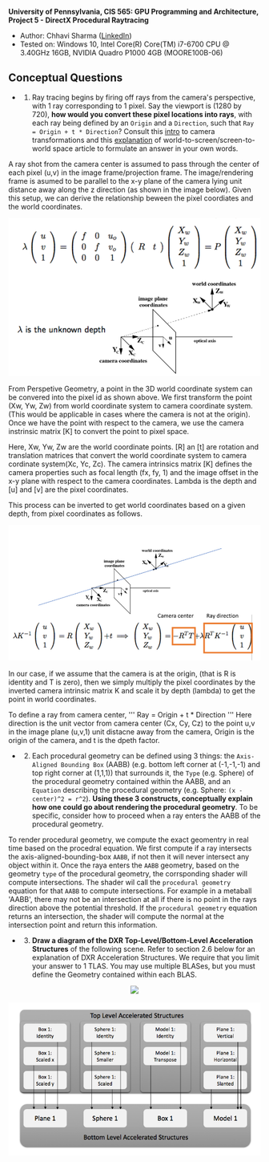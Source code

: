 **University of Pennsylvania, CIS 565: GPU Programming and Architecture,
Project 5 - DirectX Procedural Raytracing**

* Author: Chhavi Sharma ([LinkedIn](https://www.linkedin.com/in/chhavi275/))
* Tested on: Windows 10, Intel Core(R) Core(TM) i7-6700 CPU @ 3.40GHz 16GB, 
             NVIDIA Quadro P1000 4GB (MOORE100B-06)

## Conceptual Questions

- 1. Ray tracing begins by firing off rays from the camera's perspective, with 1 ray corresponding to 1 pixel. Say the viewport is (1280 by 720), **how would you convert these pixel locations into rays**, with each ray being defined by an `Origin` and a `Direction`, such that `Ray = Origin + t * Direction`? Consult this [intro](https://www.scratchapixel.com/lessons/3d-basic-rendering/computing-pixel-coordinates-of-3d-point/mathematics-computing-2d-coordinates-of-3d-points) to camera transformations and this [explanation](http://webglfactory.blogspot.com/2011/05/how-to-convert-world-to-screen.html) of world-to-screen/screen-to-world space article to formulate an answer in your own words.

A ray shot from the camera center is assumed to pass through the center of each pixel (u,v) in the image frame/projection frame. The image/rendering frame is asumed to be parallel to the x-y plane of the camera lying unit distance away along the z direction (as shown in the image below). Given this setup, we can derive the relationship beween the pixel coordiates and the world coordinates.

<p align="center">
  <img src="images/q122.png">
</p>

From Perspetive Geometry, a point in the 3D world coordinate system can be convered into the pixel id as shown above. We first transform the point (Xw, Yw, Zw) from world coordinate system to camera coordinate system. (This would be applicable in cases where the camera is not at the origin). Once we have the point with respect to the camera, we use the camera instrinsic matrix [K] to convert the point to pixel space. 

Here, Xw, Yw, Zw are the world coordinate points. [R] an [t] are rotation and translation matrices that convert the world coordinate system to camera cordinate system(Xc, Yc, Zc). The camera intrinsics matrix [K] defines the camera properties such as focal length (fx, fy, 1) and the image offset in the x-y plane with respect to the camera coordinates. Lambda is the depth and [u] and [v] are the pixel coordinates.

This process can be inverted to get world coordinates based on a given depth, from pixel coordinates as follows.

<p align="center">
  <img src="images/q133.png">
</p>

In our case, if we assume that the camera is at the origin, (that is R is identity and T is zero), then we simply multiply the pixel coordinates by the inverted camera intrinsic matrix K and scale it by depth (lambda) to get the point in world coordinates. 

To define a ray from camera center, 
'''
Ray = Origin + t * Direction
'''
Here direction is the unit vector from camera center (Cx, Cy, Cz) to the point u,v in the image plane (u,v,1) unit distacne away from the camera, Origin is the origin of the camera, and t is the dpeth factor.


- 2. Each procedural geometry can be defined using 3 things: the `Axis-Aligned Bounding Box` (AABB) (e.g. bottom left corner at (-1,-1,-1) and top right corner at (1,1,1)) that surrounds it, the `Type` (e.g. Sphere) of the procedural geometry contained within the AABB, and an `Equation` describing the procedural geometry (e.g. Sphere: `(x - center)^2 = r^2`). **Using these 3 constructs, conceptually explain how one could go about rendering the procedural geometry**. To be specific, consider how to proceed when a ray enters the AABB of the procedural geometry.

To render procedural geometry, we compute the exact geomentry in real time based on the procedral equation. 
We first compute if a ray intersects the axis-aligned-bounding-box `AABB`, if not then it will never intersect any object within it. Once the raya enters the `AABB` geometry, based on the geometry `type` of the procedural geometry, the corrsponding shader will compute intersections. The shader wil call the `procedural geometry` equation for that `AABB` to compute intersections. For example in a metaball 'AABB', there may not be an intersection at all if there is no point in the rays direction above the potential threshold. If the `procedural geometry` equation returns an intersection, the shader will compute the normal at the intersection point and return this information.


- 3. **Draw a diagram of the DXR Top-Level/Bottom-Level Acceleration Structures** of the following scene. Refer to section 2.6 below for an explanation of DXR Acceleration Structures. We require that you limit your answer to 1 TLAS. You may use multiple BLASes, but you must define the Geometry contained within each BLAS.

<p align="center">
  <img src="https://github.com/CIS565-Fall-2019/Project5-DirectX-Procedural-Raytracing/blob/master/images/scene.png">
</p>

<p align="center">
  <img src="images/blastlas.png">
</p>



